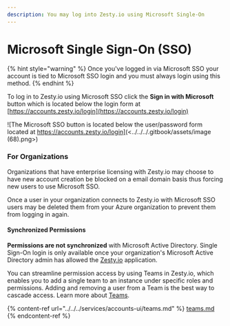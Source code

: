 ```yaml
---
description: You may log into Zesty.io using Microsoft Single-On
---
```


# Microsoft Single Sign-On (SSO)

{% hint style="warning" %}
Once you've logged in via Microsoft SSO your account is tied to Microsoft SSO login and you must always login using this method.
{% endhint %}

To log in to Zesty.io using Microsoft SSO click the **Sign in with Microsoft** button which is located below the login form at [https://accounts.zesty.io/login](https://accounts.zesty.io/login)

![The Microsoft SSO button is located below the user/password form located at https://accounts.zesty.io/login](<../../../.gitbook/assets/image (68).png>)

### For Organizations

Organizations that have enterprise licensing with Zesty.io may choose to have new account creation be blocked on a email domain basis thus forcing new users to use Microsoft SSO.

Once a user in your organization connects to Zesty.io with Microsoft SSO users may be deleted them from your Azure organization to prevent them from logging in again.

#### Synchronized Permissions

**Permissions are not synchronized** with Microsoft Active Directory. Single Sign-On login is only available once your organization's Microsoft Active Directory admin has allowed the [Zesty.io](http://zesty.io/) application.

You can streamline permission access by using Teams in Zesty.io, which enables you to add a single team to an instance under specific roles and permissions. Adding and removing a user from a Team is the best way to cascade access. Learn more about [Teams](../../../services/accounts-ui/teams.md).

{% content-ref url="../../../services/accounts-ui/teams.md" %}
[teams.md](../../../services/accounts-ui/teams.md)
{% endcontent-ref %}

